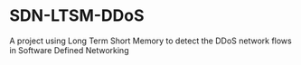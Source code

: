 # SDN-LTSM-DDoS
A project using Long Term Short Memory to detect the DDoS network flows in Software Defined Networking
